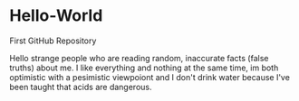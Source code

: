 # Hello-World
First GitHub Repository


Hello strange people who are reading random, inaccurate facts (false truths) about me. I like everything and nothing at the same time, im both optimistic with a pesimistic viewpoiont and I don't drink water because I've been taught that acids are dangerous.
